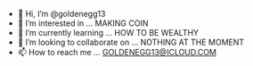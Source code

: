 - 👋 Hi, I’m @goldenegg13
- 👀 I’m interested in ... MAKING COIN
- 🌱 I’m currently learning ... HOW TO BE WEALTHY
- 💞️ I’m looking to collaborate on ... NOTHING AT THE MOMENT
- 📫 How to reach me ... GOLDENEGG13@ICLOUD.COM

<!---
goldenegg13/goldenegg13 is a ✨ special ✨ repository because its `README.md` (this file) appears on your GitHub profile.
You can click the Preview link to take a look at your changes.
--->
